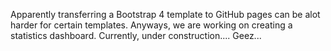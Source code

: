 Apparently transferring a Bootstrap 4 template to GitHub pages can be alot harder for certain templates. Anyways, we are working on creating a statistics dashboard. Currently, under construction.... Geez...
